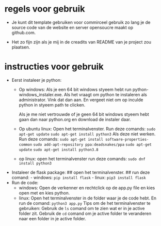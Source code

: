 # regels voor gebruik

- Je kunt dit template gebruiken voor commirceel gebruik zo lang je de 
source code van de website en server opensoucre maakt op github.com.

- Het zo fijn zijn als je mij in de creadits van README van je project zou plaatsen.
# instructies voor gebruik
- Eerst instaleer je python:
    - Op windows:
        Als je een 64 bit windows styeem hebt run python-windows_instaler.exe.
        Als het vraagt om python te instaleren als administrator.
        Vink dat dan aan.
        En vergeet niet om op inculde python in styeem path te clicken.

        Als je me niet vertrouwde of je geen 64 bit windows styeem hebt gaan
        dan naar python.org en download de instaler daar.
    - Op ubuntu linux:
        Open het terminalvenster.
        Run deze comands:
            `sudo apt-get update`
            `sudo apt-get install python3`
        Als deze niet werken.
        Run deze comands:
            `sudo apt-get install software-properties-common`
            `sudo add-apt-repository ppa:deadsnakes/ppa`
            `sudo apt-get update`
            `sudo apt-get install python3.8`
    - op linux:
        open het terminalvenster
        run deze comands:
            `sudo dnf install python3`
- Instaleer de flask package:
       ## open het terminalvenster.
       ## run deze comand:
       - windows:
          `pip install flask`
       - linux:
          `pip3 install flask`
- Run de code:
    - windows:
        Open de verkenner en rechtclick op de app.py file en kies open met en kies python.
    - linux:
        Open het terminalvenster in de folder waar je de code hebt.
        En run de comand:
            `python3 app.py`
        Tips om de het terminalvenster te gebruiken:
            Gebruik de `ls` comand om te zien wat er in je active folder zit.
            Gebruik de `cd` comand om je active folder te veranderen naar 
            een folder in je active folder.